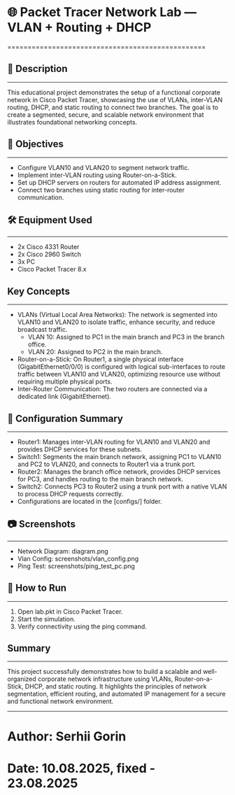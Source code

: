 # 🌐 Packet Tracer Network Lab — VLAN + Routing + DHCP
=================================================

## 📌 Description
-----------
This educational project demonstrates the setup of a functional corporate network in Cisco Packet Tracer,
showcasing the use of VLANs, inter-VLAN routing, DHCP, and static routing to connect two branches.
The goal is to create a segmented, secure, and scalable network environment that illustrates foundational
networking concepts.

## 🎯 Objectives
----------
- Configure VLAN10 and VLAN20 to segment network traffic.
- Implement inter-VLAN routing using Router-on-a-Stick.
- Set up DHCP servers on routers for automated IP address assignment.
- Connect two branches using static routing for inter-router communication.

## 🛠 Equipment Used
--------------
- 2x Cisco 4331 Router
- 2x Cisco 2960 Switch
- 3x PC
- Cisco Packet Tracer 8.x

## Key Concepts
------------
- VLANs (Virtual Local Area Networks): The network is segmented into VLAN10 and VLAN20 to isolate traffic,
  enhance security, and reduce broadcast traffic.
  - VLAN 10: Assigned to PC1 in the main branch and PC3 in the branch office.
  - VLAN 20: Assigned to PC2 in the main branch.
- Router-on-a-Stick: On Router1, a single physical interface (GigabitEthernet0/0/0) is configured with logical
  sub-interfaces to route traffic between VLAN10 and VLAN20, optimizing resource use without requiring multiple physical ports.
- Inter-Router Communication: The two routers are connected via a dedicated link (GigabitEthernet).

## 🔧 Configuration Summary
---------------------
- Router1: Manages inter-VLAN routing for VLAN10 and VLAN20 and provides DHCP services for these subnets.
- Switch1: Segments the main branch network, assigning PC1 to VLAN10 and PC2 to VLAN20, and connects to Router1 via a trunk port.
- Router2: Manages the branch office network, provides DHCP services for PC3, and handles routing to the main branch network.
- Switch2: Connects PC3 to Router2 using a trunk port with a native VLAN to process DHCP requests correctly.
- Configurations are located in the [configs/] folder.

## 📷 Screenshots
-----------
- Network Diagram: diagram.png
- Vlan Config: screenshots/vlan_config.png
- Ping Test: screenshots/ping_test_pc.png

## 🚀 How to Run
----------
1. Open lab.pkt in Cisco Packet Tracer.
2. Start the simulation.
3. Verify connectivity using the ping command.

## Summary
-------
This project successfully demonstrates how to build a scalable and well-organized corporate network infrastructure
using VLANs, Router-on-a-Stick, DHCP, and static routing. It highlights the principles of network segmentation,
efficient routing, and automated IP management for a secure and functional network environment.

---
# Author: Serhii Gorin 
# Date: 10.08.2025, fixed - 23.08.2025


